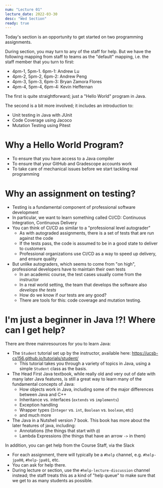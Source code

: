 ```yaml
---
num: "Lecture 01"
lecture_date: 2022-03-30
desc: "Wed Section"
ready: true
---
```


Today's section is an opportunity to get started on two programming assignments.

During section, you may turn to any of the staff for help.  But we have the following mapping from staff to teams as the "default" mapping, i.e. the staff member that you turn to first:

* 4pm-1, 5pm-1. 6pm-1: Andrew Lu
* 4pm-2, 5pm-2, 6pm-2: Andrew Peng
* 4pm-3, 5pm-3, 6pm-3: Bryan Zamora Flores
* 4pm-4, 5pm-4, 6pm-4: Kevin Heffernan


The first is quite straightforward; just a "Hello World" program in Java.

The second is a bit more involved; it includes an introduction to:
* Unit testing in Java with JUnit
* Code Coverage using Jacoco
* Mutation Testing using Pitest

# Why a Hello World Program?
* To ensure that you have access to a Java compiler
* To ensure that your GitHub and Gradescope accounts work
* To take care of mechanical issues before we start tackling real programming

# Why an assignment on testing?

* Testing is a fundamental component of professional software development
* In particular, we want to learn something called CI/CD: Continuous Integration, Continuous Delivery
* You can think of CI/CD as similar to a "professional level autograder"
  - As with autograded assignments, there is a set of tests that are run against the code
  - If the tests pass, the code is assumed to be in a good state to deliver to customers
  - Professional organizations use CI/CD as a way to speed up delivery, and ensure quality
* But unlike autograders, which seems to come from "on high", professional developers have to maintain their own tests
  - In an academic course, the test cases usually come from the instructor
  - In a real world setting, the team that develops the software also *develops the tests*
  - How do we know if our tests are any good?
  - There are tools for this: code coverage and mutation testing.

# I'm just a beginner in Java !?! Where can I get help?

There are three mainresources for you to learn Java:

* The `Student` tutorial set up by the instructor, available here: <https://ucsb-cs156.github.io/tutorials/student/>
  - This tutorial takes you through a variety of topics in Java, using a simple `Student` class as the basis.
* The Head First Java textbook, while really old and very out of date with many later Java features, is still a great way to learn many of the fundamental concepts of Java:
  - How objects work in Java, including some of the major differences between Java and C++
  - Inheritance vs. interfaces (`extends` vs `implements`)
  - Exception handling
  - Wrapper types (`Integer` vs. `int`, `Boolean` vs. `boolean`, etc)
  - and much more
* The Java in a Nutshell version 7 book.  This book has more about the later features of java, including:
  - Annotations (the things that start with `@`)
  - Lambda Expressions (the things that have an arrow `->` in them)

In addition, you can get help from the Course Staff, via the Slack
* For each assignment, there will typically be a `#help` channel, e.g. `#help-jpa00`, `#help-jpa01`, etc.
* You can ask for help there.
* During lecture or section, use the `#help-lecture-discussion` channel instead; the staff treats this as a kind of "help queue" to make sure that we get to as many students as possible.

 
